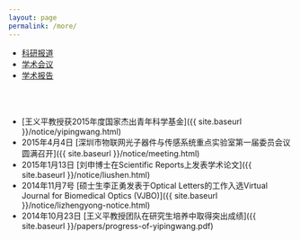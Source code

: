 ```yaml
---
layout: page
permalink: /more/
---
```


<div class="navbar center third">
<ul>
    <li class="active"><a href="{{ "/more" | prepend: site.baseurl }}">科研报道</a></li>
    <li><a href="{{ "/aca-conf" | prepend: "/more" | prepend: site.baseurl }}">学术会议</a></li>
    <li><a href="{{ "/visitor" | prepend: "/more" | prepend: site.baseurl }}">学术报告</a></li>
</ul>
</div>

<br>
<br>

+ [王义平教授获2015年度国家杰出青年科学基金]({{ site.baseurl }}/notice/yipingwang.html)<br>
+ 2015年4月4日
  [深圳市物联网光子器件与传感系统重点实验室第一届委员会议圆满召开]({{ site.baseurl }}/notice/meeting.html)<br>
+ 2015年1月13日
  [刘申博士在Scientific Reports上发表学术论文]({{ site.baseurl }}/notice/liushen.html)<br>
+ 2014年11月7号
  [硕士生李正勇发表于Optical Letters的工作入选Virtual Journal for Biomedical Optics (VJBO)]({{ site.baseurl }}/notice/lizhengyong-notice.html)<br>
+ 2014年10月23日
  [王义平教授团队在研究生培养中取得突出成绩]({{ site.baseurl }}/papers/progress-of-yipingwang.pdf)<br>

